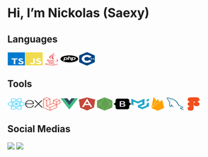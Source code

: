 # Hi, I’m Nickolas (Saexy)

<!--<div align="center">
  <a href="https://github.com/Saexy">
  <img height="180em" src="https://github-readme-stats.vercel.app/api?username=saexy&show_icons=true&theme=gruvbox&include_all_commits=true&count_private=true"/>
  <img height="180em" src="https://github-readme-stats.vercel.app/api/top-langs/?username=saexy&layout=compact&langs_count=7&theme=gruvbox"/>
</div>-->
## Languages
<div style="display: flex;"><br>
  <img align="center" alt=" Nickolas-Js" height="30" width="40" src="https://raw.githubusercontent.com/devicons/devicon/master/icons/typescript/typescript-plain.svg">
  <img align="center" alt=" Nickolas-Js" height="30" width="40" src="https://raw.githubusercontent.com/devicons/devicon/master/icons/javascript/javascript-plain.svg">
  <img align="center" alt="Nickolas-React" height="30" width="40" src="https://raw.githubusercontent.com/devicons/devicon/master/icons/java/java-plain.svg">
  <img align="center" alt="Nickolas-React" height="30" width="40" src="https://raw.githubusercontent.com/devicons/devicon/master/icons/php/php-plain.svg">
  <img align="center" alt="Nickolas-React" height="30" width="40" src="https://raw.githubusercontent.com/devicons/devicon/master/icons/cplusplus/cplusplus-plain.svg">
</div>

## Tools
<div style="display: flex;"><br>
  <img align="center" alt="tool" height="30" width="40" src="https://raw.githubusercontent.com/devicons/devicon/master/icons/react/react-original.svg">
  <img align="center" alt="tool" height="30" width="40" src="https://raw.githubusercontent.com/devicons/devicon/master/icons/express/express-original.svg">
  <img align="center" alt="tool" height="30" width="40" src="https://raw.githubusercontent.com/devicons/devicon/master/icons/laravel/laravel-original.svg">
  <img align="center" alt="tool" height="30" width="40" src="https://raw.githubusercontent.com/devicons/devicon/master/icons/vuejs/vuejs-original.svg">
  <img align="center" alt="tool" height="30" width="40" src="https://raw.githubusercontent.com/devicons/devicon/master/icons/angularjs/angularjs-plain.svg">
  <img align="center" alt="tool" height="30" width="40" src="https://raw.githubusercontent.com/devicons/devicon/master/icons/nodejs/nodejs-plain.svg">
  <img align="center" alt="tool" height="30" width="40" src="https://raw.githubusercontent.com/devicons/devicon/master/icons/bootstrap/bootstrap-plain.svg">
  <img align="center" alt="tool" height="30" width="40" src="https://raw.githubusercontent.com/devicons/devicon/master/icons/materialui/materialui-plain.svg">
  <img align="center" alt="tool" height="30" width="40" src="https://raw.githubusercontent.com/devicons/devicon/master/icons/firebase/firebase-plain.svg">
  <img align="center" alt="tool" height="30" width="40" src="https://raw.githubusercontent.com/devicons/devicon/master/icons/mysql/mysql-plain.svg">
  <img align="center" alt="tool" height="30" width="40" src="https://raw.githubusercontent.com/devicons/devicon/master/icons/figma/figma-plain.svg">
</div>

## Social Medias
 
<div> 
  <a href = "mailto:nickolasveiga@gmail.com"><img src="https://img.shields.io/badge/-Gmail-%23333?style=for-the-badge&logo=gmail" target="_blank"></a>
  <a href="https://www.linkedin.com/in/nickolas-veiga-b20a66200/" target="_blank"><img src="https://img.shields.io/badge/-LinkedIn-%230077B5?style=for-the-badge&logo=linkedin&logoColor=white" target="_blank"></a> 
</div>

